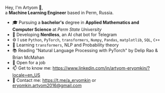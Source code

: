 Hey, I'm Artyom 👋,  
a **Machine Learning Engineer** based in Perm, Russia.

- 🎓 Pursuing a **bachelor's** degree in **Applied Mathematics and Computer Science** at *Perm State University*
- 🤖 Developing **Nerdless**, an AI chat bot for Telegram
- ⚙️ I use `Python`, `PyTorch`, `transformers`, `Numpy`, `Pandas`, `matplotlib`, `SQL`, `C++`
- 🌱 Learning `transformers`, NLP and Probability theory
- 📚 Reading "Natural Language Processing with PyTorch" by Delip Rao & Brian McMahan
- 💼 Open for a job
- 📫 Get to know me: https://www.linkedin.com/in/artyom-eryomkin/?locale=en_US
- 📱 Contact me: https://t.me/a_eryomkin or eryomkin.artyom2016@gmail.com
